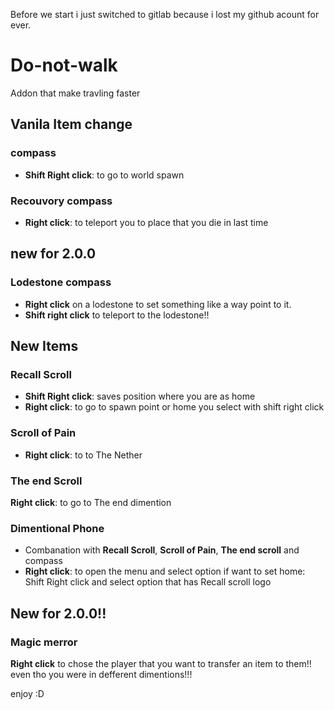 Before we start i just switched to gitlab because i lost my github acount for ever.

# Do-not-walk
Addon that make travling faster

## Vanila Item change
### compass
* __Shift Right click__: to go to world 
spawn

### Recouvory compass
* __Right click__: to teleport you to place that you die in last time 

## new for 2.0.0
### Lodestone compass
* __Right click__ on a lodestone to set something like a way
point to it.
* __Shift right click__ to teleport to the lodestone!!

## New Items
### Recall Scroll
* __Shift Right click__: saves position where you are as home
* __Right click__: to go to spawn point or home you select with shift right click

### Scroll of Pain
* __Right click__: to to The Nether

### The end Scroll
__Right click__: to go to The end dimention

### Dimentional Phone
* Combanation with **Recall Scroll**, **Scroll of Pain**, **The end scroll** and compass
* __Right click__: to open the menu and select option
if want to set home:
Shift Right click and select option that has Recall scroll logo

## New for 2.0.0!!
### Magic merror
__Right click__ to chose the player that you want to transfer an item to them!!
even tho you were in defferent dimentions!!!

enjoy :D

